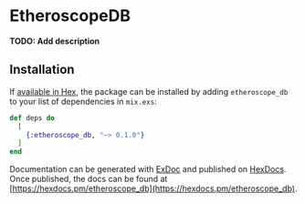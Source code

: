 # EtheroscopeDB

**TODO: Add description**

## Installation

If [available in Hex](https://hex.pm/docs/publish), the package can be installed
by adding `etheroscope_db` to your list of dependencies in `mix.exs`:

```elixir
def deps do
  [
    {:etheroscope_db, "~> 0.1.0"}
  ]
end
```

Documentation can be generated with [ExDoc](https://github.com/elixir-lang/ex_doc)
and published on [HexDocs](https://hexdocs.pm). Once published, the docs can
be found at [https://hexdocs.pm/etheroscope_db](https://hexdocs.pm/etheroscope_db).

